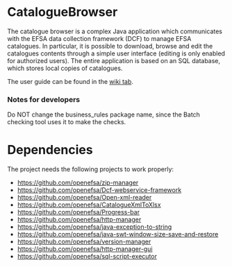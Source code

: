 # CatalogueBrowser
The catalogue browser is a complex Java application which communicates with the EFSA data collection framework (DCF) to manage EFSA catalogues.
In particular, it is possible to download, browse and edit the catalogues contents through a simple user interface (editing is only enabled for authorized users).
The entire application is based on an SQL database, which stores local copies of catalogues.

The user guide can be found in the [wiki tab](https://github.com/openefsa/catalogue-browser/wiki).

### Notes for developers
Do NOT change the business_rules package name, since the Batch checking tool uses it to make the checks.

# Dependencies
The project needs the following projects to work properly:
* https://github.com/openefsa/zip-manager
* https://github.com/openefsa/Dcf-webservice-framework
* https://github.com/openefsa/Open-xml-reader
* https://github.com/openefsa/CatalogueXmlToXlsx
* https://github.com/openefsa/Progress-bar
* https://github.com/openefsa/http-manager
* https://github.com/openefsa/java-exception-to-string
* https://github.com/openefsa/java-swt-window-size-save-and-restore
* https://github.com/openefsa/version-manager
* https://github.com/openefsa/http-manager-gui
* https://github.com/openefsa/sql-script-executor
